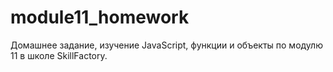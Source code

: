 # module11_homework
Домашнее задание, изучение JavaScript, функции и объекты по модулю 11 в школе SkillFactory.
